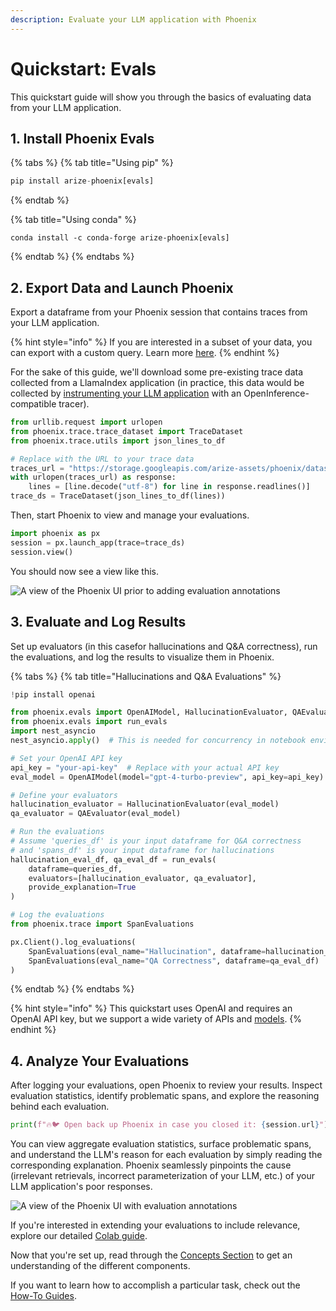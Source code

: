 ```yaml
---
description: Evaluate your LLM application with Phoenix
---
```


# Quickstart: Evals

This quickstart guide will show you through the basics of evaluating data from your LLM application.

## 1. Install Phoenix Evals

{% tabs %}
{% tab title="Using pip" %}
```python
pip install arize-phoenix[evals]
```
{% endtab %}

{% tab title="Using conda" %}
```git
conda install -c conda-forge arize-phoenix[evals]
```
{% endtab %}
{% endtabs %}

## 2. Export Data and Launch Phoenix

Export a dataframe from your Phoenix session that contains traces from your LLM application.

{% hint style="info" %}
If you are interested in a subset of your data, you can export with a custom query. Learn more [here](../tracing/how-to-tracing/extract-data-from-spans.md).
{% endhint %}

For the sake of this guide, we'll download some pre-existing trace data collected from a LlamaIndex application (in practice, this data would be collected by [instrumenting your LLM application](llm-traces.md) with an OpenInference-compatible tracer).

```python
from urllib.request import urlopen
from phoenix.trace.trace_dataset import TraceDataset
from phoenix.trace.utils import json_lines_to_df

# Replace with the URL to your trace data
traces_url = "https://storage.googleapis.com/arize-assets/phoenix/datasets/unstructured/llm/context-retrieval/trace.jsonl"
with urlopen(traces_url) as response:
    lines = [line.decode("utf-8") for line in response.readlines()]
trace_ds = TraceDataset(json_lines_to_df(lines))
```

Then, start Phoenix to view and manage your evaluations.

```python
import phoenix as px
session = px.launch_app(trace=trace_ds)
session.view()
```

You should now see a view like this.

![A view of the Phoenix UI prior to adding evaluation annotations](https://storage.googleapis.com/arize-assets/phoenix/assets/docs/notebooks/evals/traces\_without\_evaluation\_annotations.png)

## 3. Evaluate and Log Results

Set up evaluators (in this casefor hallucinations and Q\&A correctness), run the evaluations, and log the results to visualize them in Phoenix.

{% tabs %}
{% tab title="Hallucinations and Q&A Evaluations" %}
```python
!pip install openai

from phoenix.evals import OpenAIModel, HallucinationEvaluator, QAEvaluator
from phoenix.evals import run_evals
import nest_asyncio
nest_asyncio.apply()  # This is needed for concurrency in notebook environments

# Set your OpenAI API key
api_key = "your-api-key"  # Replace with your actual API key
eval_model = OpenAIModel(model="gpt-4-turbo-preview", api_key=api_key)

# Define your evaluators
hallucination_evaluator = HallucinationEvaluator(eval_model)
qa_evaluator = QAEvaluator(eval_model)

# Run the evaluations
# Assume 'queries_df' is your input dataframe for Q&A correctness
# and 'spans_df' is your input dataframe for hallucinations
hallucination_eval_df, qa_eval_df = run_evals(
    dataframe=queries_df,
    evaluators=[hallucination_evaluator, qa_evaluator],
    provide_explanation=True
)

# Log the evaluations
from phoenix.trace import SpanEvaluations

px.Client().log_evaluations(
    SpanEvaluations(eval_name="Hallucination", dataframe=hallucination_eval_df),
    SpanEvaluations(eval_name="QA Correctness", dataframe=qa_eval_df)
)
```
{% endtab %}
{% endtabs %}

{% hint style="info" %}
This quickstart uses OpenAI and requires an OpenAI API key, but we support a wide variety of APIs and [models](../api/evaluation-models.md).
{% endhint %}

## 4. Analyze Your Evaluations

After logging your evaluations, open Phoenix to review your results. Inspect evaluation statistics, identify problematic spans, and explore the reasoning behind each evaluation.

```python
print(f"🔥🐦 Open back up Phoenix in case you closed it: {session.url}")
```

You can view aggregate evaluation statistics, surface problematic spans, and understand the LLM's reason for each evaluation by simply reading the corresponding explanation. Phoenix seamlessly pinpoints the cause (irrelevant retrievals, incorrect parameterization of your LLM, etc.) of your LLM application's poor responses.

![A view of the Phoenix UI with evaluation annotations](https://storage.googleapis.com/arize-assets/phoenix/assets/docs/notebooks/evals/traces\_with\_evaluation\_annotations.png)

If you're interested in extending your evaluations to include relevance, explore our detailed [Colab guide](https://colab.research.google.com/).

Now that you're set up, read through the [Concepts Section](https://docs.arize.com/phoenix/evaluation/concepts-evals) to get an understanding of the different components.

If you want to learn how to accomplish a particular task, check out the [How-To Guides](https://docs.arize.com/phoenix/evaluation/how-to-evals).
